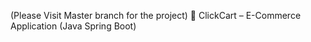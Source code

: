  (Please Visit Master branch for the project)
 🛒 ClickCart – E-Commerce Application (Java Spring Boot)
